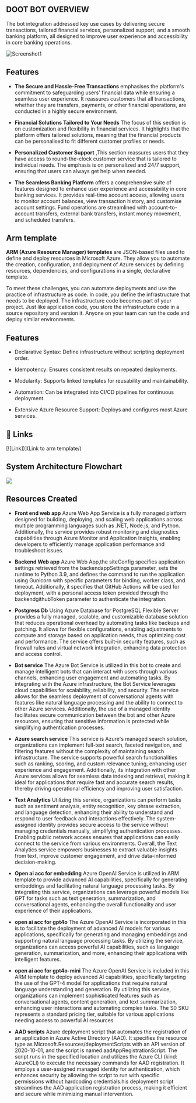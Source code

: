 
## DOOT BOT OVERVIEW
The bot integration addressed key use cases by delivering secure transactions, tailored financial services, personalized support, and a smooth banking platform, all designed to improve user experience and accessibility in core banking operations.



![Screenshot1](https://github.com/Gauravgesture/Pythonencrypt/blob/334587f5a3aea19f88bd3d335f8029a6ddf1c576/screenshot1.png)
## Features

- **The Secure and Hassle-Free Transactions** emphasises the platform's commitment to safeguarding users' financial data while ensuring a seamless user experience. It reassures customers that all transactions, whether they are transfers, payments, or other financial operations, are conducted in a highly secure environment. 

- **Financial Solutions Tailored to Your Needs** The focus of this section is on customization and flexibility in financial services. It highlights that the platform offers tailored solutions, meaning that the financial products can be personalised to fit different customer profiles or needs.

- **Personalized Customer Support** ,This section reassures users that they have access to round-the-clock customer service that is tailored to individual needs. The emphasis is on personalized and 24/7 support, ensuring that users can always get help when needed.

- **The Seamless Banking Platform** offers a comprehensive suite of features designed to enhance user experience and accessibility in core banking services. It provides real-time account access, allowing users to monitor account balances, view transaction history, and customise account settings. Fund operations are streamlined with account-to-account transfers, external bank transfers, instant money movement, and scheduled transfers. 






## Arm template
**ARM (Azure Resource Manager) templates** are JSON-based files used to define and deploy resources in Microsoft Azure. They allow you to automate the creation, configuration, and deployment of Azure services by defining resources, dependencies, and configurations in a single, declarative template.

To meet these challenges, you can automate deployments and use the practice of infrastructure as code. In code, you define the infrastructure that needs to be deployed. The infrastructure code becomes part of your project. Just like application code, you store the infrastructure code in a source repository and version it. Anyone on your team can run the code and deploy similar environments.

## Features
- Declarative Syntax: Define infrastructure without scripting deployment order.

- Idempotency: Ensures consistent results on repeated deployments.

- Modularity: Supports linked templates for reusability and maintainability.

- Automation: Can be integrated into CI/CD pipelines for continuous deployment.

- Extensive Azure Resource Support: Deploys and configures most Azure services.



## 🔗 Links
[![Link])](Link to arm template/)

## System Architecture Flowchart

![](https://github.com/Gauravgesture/Pythonencrypt/blob/bd9a84dd23d7fba07ec97c1a3a28bdfa222beb3d/Screenshot%202024-10-24%20151042.png)
##  Resources Created
- __Front end web app__
Azure Web App Service is a fully managed platform designed for building, deploying, and scaling web applications across multiple programming languages such as .NET, Node.js, and Python. Additionally, the service provides robust monitoring and diagnostics capabilities through Azure Monitor and Application Insights, enabling developers to efficiently manage application performance and troubleshoot issues.

- __Backend Web app__
 Azure Web App,the siteConfig specifies application settings retrieved from the backendappSettings parameter, sets the runtime to Python 3.9, and defines the command to run the application using Gunicorn with specific parameters for binding, worker class, and timeout. Additionally, it specifies that GitHub Actions will be used for deployment, with a personal access token provided through the backendgithubToken parameter to authenticate the integration.

- __Postgress Db__
Using Azure Database for PostgreSQL Flexible Server provides a fully managed, scalable, and customizable database solution that reduces operational overhead by automating tasks like backups and patching. It allows for flexible configurations, enabling adjustments to compute and storage based on application needs, thus optimizing cost and performance. The service offers built-in security features, such as firewall rules and virtual network integration, enhancing data protection and access control.



- __Bot service__
The Azure Bot Service is utilized in this bot to create and manage intelligent bots that can interact with users through various channels, enhancing user engagement and automating tasks. By integrating with the Azure infrastructure, the Bot Service leverages cloud capabilities for scalability, reliability, and security. The service allows for the seamless deployment of conversational agents with features like natural language processing and the ability to connect to other Azure services. Additionally, the use of a managed identity facilitates secure communication between the bot and other Azure resources, ensuring that sensitive information is protected while simplifying authentication processes.


- __Azure search service__
This service is Azure's managed search solution, organizations can implement full-text search, faceted navigation, and filtering features without the complexity of maintaining search infrastructure. The service supports powerful search functionalities such as ranking, scoring, and custom relevance tuning, enhancing user experience and engagement. Additionally, its integration with other Azure services allows for seamless data indexing and retrieval, making it ideal for applications that require fast and accurate search results, thereby driving operational efficiency and improving user satisfaction.

- __Text Analytics__
Utilizing this service, organizations can perform tasks such as sentiment analysis, entity recognition, key phrase extraction, and language detection, enhancing their ability to understand and respond to user feedback and interactions effectively. The system-assigned identity provides secure access to the service without managing credentials manually, simplifying authentication processes. Enabling public network access ensures that applications can easily connect to the service from various environments. Overall, the Text Analytics service empowers businesses to extract valuable insights from text, improve customer engagement, and drive data-informed decision-making.

- __Open ai acc for embedding__
Azure OpenAI Service is utilized in ARM template to provide advanced AI capabilities, specifically for generating embeddings and facilitating natural language processing tasks. By integrating this service, organizations can leverage powerful models like GPT for tasks such as text generation, summarization, and conversational agents, enhancing the overall functionality and user experience of their applications.


-  __open ai acc for gpt4o__
The Azure OpenAI Service is incorporated in this is to facilitate the deployment of advanced AI models for various applications, specifically for generating and managing embeddings and supporting natural language processing tasks. By utilizing the service, organizations can access powerful AI capabilities, such as language generation, summarization, and more, enhancing their applications with intelligent features.

-  __open ai acc for gpt4o-mini__
The Azure OpenAI Service is included in this ARM template to deploy advanced AI capabilities, specifically targeting the use of the GPT-4 model for applications that require natural language understanding and generation. By utilizing this service, organizations can implement sophisticated features such as conversational agents, content generation, and text summarization, enhancing user interactions and automating complex tasks. The S0 SKU represents a standard pricing tier, suitable for various applications needing access to powerful AI resources

- __AAD scripts__
Azure deployment script that automates the registration of an application in Azure Active Directory (AAD). It specifies the resource type as Microsoft.Resources/deploymentScripts with an API version of 2020-10-01, and the script is named aadAppRegistrationScript. The script runs in the specified location and utilizes the Azure CLI (kind: AzureCLI) to execute the necessary commands for AAD registration. It employs a user-assigned managed identity for authentication, which enhances security by allowing the script to run with specific permissions without hardcoding credentials.his deployment script streamlines the AAD application registration process, making it efficient and secure while minimizing manual intervention.

